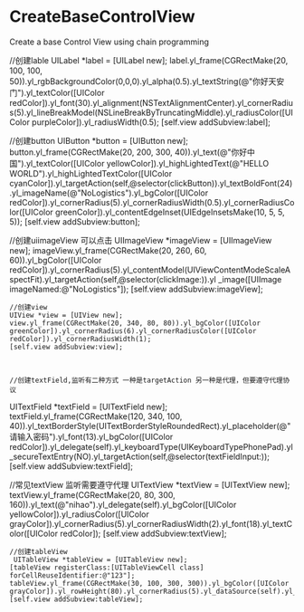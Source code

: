 # CreateBaseControlView
 Create a base Control View  using chain programming
 
 //创建lable
 UILabel *label = [UILabel new];
 label.yl_frame(CGRectMake(20, 100, 100, 50)).yl_rgbBackgroundColor(0,0,0).yl_alpha(0.5).yl_textString(@"你好天安门").yl_textColor([UIColor redColor]).yl_font(30).yl_alignment(NSTextAlignmentCenter).yl_cornerRadius(5).yl_lineBreakModel(NSLineBreakByTruncatingMiddle).yl_radiusColor([UIColor purpleColor]).yl_radiusWidth(0.5);
[self.view addSubview:label];
    
    
    
  //创建button
UIButton *button = [UIButton new];
button.yl_frame(CGRectMake(20, 200, 300, 40)).yl_text(@"你好中国").yl_textColor([UIColor yellowColor]).yl_highLightedText(@"HELLO WORLD").yl_highLightedTextColor([UIColor cyanColor]).yl_targetAction(self,@selector(clickButton)).yl_textBoldFont(24).yl_imageName(@"NoLogistics").yl_bgColor([UIColor redColor]).yl_cornerRadius(5).yl_cornerRadiusWidth(0.5).yl_cornerRadiusColor([UIColor greenColor]).yl_contentEdgeInset(UIEdgeInsetsMake(10, 5, 5, 5));
[self.view addSubview:button];
    
    
  //创建uiimageView 可以点击
  UIImageView *imageView = [UIImageView new];
  imageView.yl_frame(CGRectMake(20, 260, 60, 60)).yl_bgColor([UIColor     redColor]).yl_cornerRadius(5).yl_contentModel(UIViewContentModeScaleAspectFit).yl_targetAction(self,@selector(clickImage:)).yl _image([UIImage imageNamed:@"NoLogistics"]);
    [self.view addSubview:imageView];
    
    
    //创建view
    UIView *view = [UIView new];
    view.yl_frame(CGRectMake(20, 340, 80, 80)).yl_bgColor([UIColor greenColor]).yl_cornerRadius(6).yl_cornerRadiusColor([UIColor redColor]).yl_cornerRadiusWidth(1);
    [self.view addSubview:view];
    
    
    
    //创建textField,监听有二种方式 一种是targetAction 另一种是代理，但要遵守代理协议
  UITextField *textField = [UITextField new];
  textField.yl_frame(CGRectMake(120, 340, 100, 40)).yl_textBorderStyle(UITextBorderStyleRoundedRect).yl_placeholder(@"请输入密码").yl_font(13).yl_bgColor([UIColor redColor]).yl_delegate(self).yl_keyboardType(UIKeyboardTypePhonePad).yl_secureTextEntry(NO).yl_targetAction(self,@selector(textFieldInput:));
    [self.view addSubview:textField];
    
    
   //常见textView 监听需要遵守代理
   UITextView *textView = [UITextView new];
   textView.yl_frame(CGRectMake(20, 80, 300, 160)).yl_text(@"nihao").yl_delegate(self).yl_bgColor([UIColor yellowColor]).yl_radiusColor([UIColor grayColor]).yl_cornerRadius(5).yl_cornerRadiusWidth(2).yl_font(18).yl_textColor([UIColor redColor]);
    [self.view addSubview:textView];
    
    
    //创建tableView
     UITableView *tableView = [UITableView new];
    [tableView registerClass:[UITableViewCell class] forCellReuseIdentifier:@"123"];
    tableView.yl_frame(CGRectMake(30, 100, 300, 300)).yl_bgColor([UIColor grayColor]).yl_rowHeight(80).yl_cornerRadius(5).yl_dataSource(self).yl_delegate(self);
    [self.view addSubview:tableView];
    
